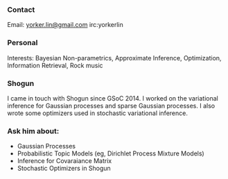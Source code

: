### Contact

Email: yorker.lin@gmail.com irc:yorkerlin


### Personal
Interests: Bayesian Non-parametrics, Approximate Inference, Optimization, Information Retrieval, Rock music

### Shogun
I came in touch with Shogun since GSoC 2014. 
I worked on the variational inference for Gaussian processes and sparse Gaussian processes.
I also wrote some optimizers used in stochastic variational inference.

### Ask him about:
 * Gaussian Processes
 * Probabilistic Topic Models (eg, Dirichlet Process Mixture Models)
 * Inference for Covaraiance Matrix
 * Stochastic Optimizers in Shogun
